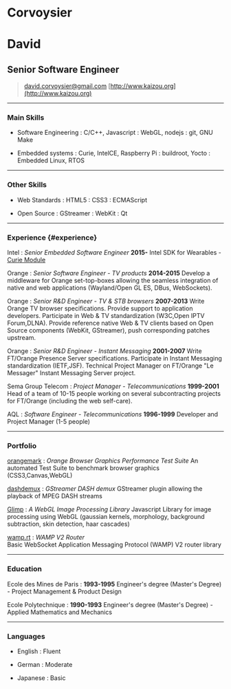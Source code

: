 # Corvoysier
# David
## Senior Software Engineer

> [david.corvoysier@gmail.com](david.corvoysier@gmail.com)
> [http://www.kaizou.org](http://www.kaizou.org)

------

### Main Skills

* Software Engineering
  : C/C++, Javascript
  : WebGL, nodejs
  : git, GNU Make

* Embedded systems
  : Curie, IntelCE, Raspberry Pi
  : buildroot, Yocto
  : Embedded Linux, RTOS

------

### Other Skills

* Web Standards
  : HTML5
  : CSS3
  : ECMAScript

* Open Source
  : GStreamer
  : WebKit
  : Qt

------

### Experience {#experience}

Intel
: *Senior Embedded Software Engineer*
  __2015-__
  Intel SDK for Wearables - [Curie Module](http://www.intel.com/content/www/us/en/wearables/wearable-soc.html)

Orange
: *Senior Software Engineer - TV products*
  __2014-2015__
  Develop a middleware for Orange set-top-boxes allowing the seamless integration of native and web applications (Wayland/Open GL ES, DBus, WebSockets).

Orange
: *Senior R&D Engineer - TV & STB browsers*
  __2007-2013__
  Write Orange TV browser specifications. Provide support to application developers. Participate in Web & TV standardization (W3C,Open IPTV Forum,DLNA). Provide reference native Web & TV clients based on Open Source components (WebKit, GStreamer), push corresponding patches upstream.

Orange
: *Senior R&D Engineer - Instant Messaging*
  __2001-2007__
  Write FT/Orange Presence Server specifications. Participate in Instant Messaging standardization (IETF,JSF). Technical Project Manager on FT/Orange "Le Messager" Instant Messaging Server project.

Sema Group Telecom
: *Project Manager - Telecommunications*
  __1999-2001__
  Head of a team of 10-15 people working on several subcontracting projects for FT/Orange (including the web self-care).

AQL
: *Software Engineer - Telecommunications*
  __1996-1999__
  Developer and Project Manager (1-5 people)

---

### Portfolio

[orangemark](http://orange-opensource.github.io/orangemark/)
: *Orange Browser Graphics Performance Test Suite*
  An automated Test Suite to benchmark browser graphics (CSS3,Canvas,WebGL)

[dashdemux](https://github.com/Orange-OpenSource/gstdashdemux)
: *GStreamer DASH demux*
  GStreamer plugin allowing the playback of MPEG DASH streams
  
[Glimp](https://github.com/Orange-OpenSource/glimp)
: *A WebGL Image Processing Library*
  Javascript Library for image processing using WebGL (gaussian kernels, morphology, background subtraction, skin detection, haar cascades)

[wamp.rt](https://www.npmjs.org/package/wamp.rt)
: *WAMP V2 Router*  
  Basic WebSocket Application Messaging Protocol (WAMP) V2 router library

---

### Education

Ecole des Mines de Paris
: __1993-1995__
  Engineer's degree (Master's Degree) - Project Management & Product Design

Ecole Polytechnique
: __1990-1993__
  Engineer's degree (Master's Degree) - Applied Mathematics and Mechanics

---

### Languages

* English
  : Fluent

* German
  : Moderate

* Japanese
  : Basic


